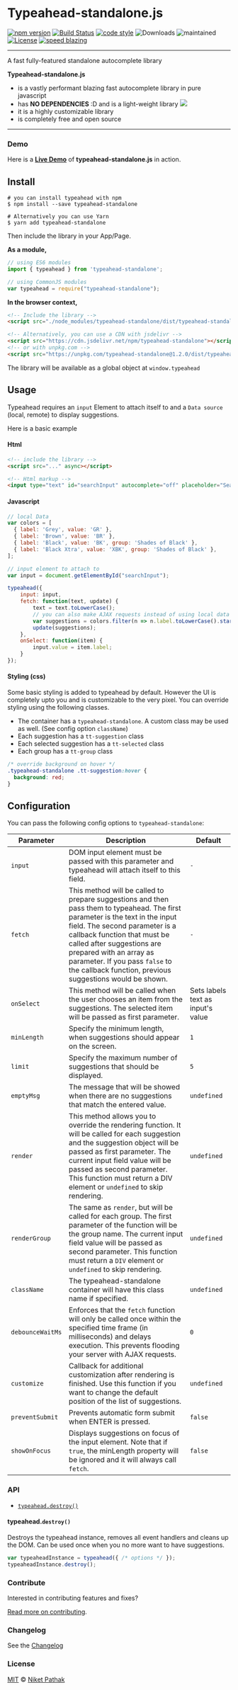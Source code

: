 # Typeahead-standalone.js 

[![npm version](https://img.shields.io/npm/v/typeahead-standalone.svg)](https://www.npmjs.com/package/typeahead-standalone)
[![Build Status](https://travis-ci.org/niketpathak/typeahead-standalone.svg?branch=master)](https://travis-ci.org/niketpathak/typeahead-standalone) 
[![code style](https://img.shields.io/badge/code_style-prettier-ff69b4.svg)](https://github.com/prettier/prettier)
![Downloads](https://img.shields.io/npm/dt/typeahead-standalone) 
![maintained](https://img.shields.io/badge/maintained-yes-blueviolet) 
[![License](https://img.shields.io/badge/license-MIT-yellow.svg)](https://opensource.org/licenses/MIT)
[![speed blazing](https://img.shields.io/badge/speed-blazing%20%F0%9F%94%A5-9cf.svg)](https://twitter.com/acdlite/status/974390255393505280)

---
A fast fully-featured standalone autocomplete library

**Typeahead-standalone.js**

- is a vastly performant blazing fast autocomplete library in pure javascript
- has **NO DEPENDENCIES** :D  and is a light-weight library [![](http://img.badgesize.io/https://cdn.jsdelivr.net/npm/typeahead-standalone?compression=gzip)](https://cdn.jsdelivr.net/npm/typeahead-standalone)
- it is a highly customizable library
- is completely free and open source
---

### Demo

Here is a **[Live Demo](https://typeahead.niketpathak.com/)** of **typeahead-standalone.js** in action.

## Install

```shell script
# you can install typeahead with npm
$ npm install --save typeahead-standalone

# Alternatively you can use Yarn
$ yarn add typeahead-standalone
```
Then include the library in your App/Page.

**As a module,** 
```javascript
// using ES6 modules
import { typeahead } from 'typeahead-standalone';

// using CommonJS modules
var typeahead = require("typeahead-standalone");
```

**In the browser context,**
```html
<!-- Include the library -->
<script src="./node_modules/typeahead-standalone/dist/typeahead-standalone.js"></script>

<!-- Alternatively, you can use a CDN with jsdelivr -->
<script src="https://cdn.jsdelivr.net/npm/typeahead-standalone"></script>
<!-- or with unpkg.com -->
<script src="https://unpkg.com/typeahead-standalone@1.2.0/dist/typeahead-standalone.js"></script>
```
The library will be available as a global object at `window.typeahead`

## Usage

Typeahead requires an `input` Element to attach itself to and a `Data source` (local, remote) to display suggestions. 

Here is a basic example

#### Html

```html
<!-- include the library -->
<script src="..." async></script>

<!-- Html markup -->
<input type="text" id="searchInput" autocomplete="off" placeholder="Search...">
```
#### Javascript

```javascript
// local Data
var colors = [
  { label: 'Grey', value: 'GR' },
  { label: 'Brown', value: 'BR' },
  { label: 'Black', value: 'BK', group: 'Shades of Black' },
  { label: 'Black Xtra', value: 'XBK', group: 'Shades of Black' },
];

// input element to attach to
var input = document.getElementById("searchInput");

typeahead({
    input: input,
    fetch: function(text, update) {
        text = text.toLowerCase();
        // you can also make AJAX requests instead of using local data
        var suggestions = colors.filter(n => n.label.toLowerCase().startsWith(text))
        update(suggestions);
    },
    onSelect: function(item) {
        input.value = item.label;
    }
});
```
#### Styling (css)

Some basic styling is added to typeahead by default. However the UI is completely upto you and is customizable to the very pixel. You can override styling using the following classes.

- The container has a `typeahead-standalone`. A custom class may be used as well. (See config option `className`)
- Each suggestion has a `tt-suggestion` class
- Each selected suggestion has a `tt-selected` class
- Each group has a `tt-group` class

```css
/* override background on hover */
.typeahead-standalone .tt-suggestion:hover {
  background: red;
}
```

## Configuration

You can pass the following config options to `typeahead-standalone`:

| Parameter | Description | Default |
| --------- | ----------- | ------- |
|`input`|DOM input element must be passed with this parameter and typeahead will attach itself to this field. |`-`|
|`fetch`|This method will be called to prepare suggestions and then pass them to typeahead. The first parameter is the text in the input field. The second parameter is a callback function that must be called after suggestions are prepared with an array as parameter. If you pass `false` to the callback function, previous suggestions would be shown.|`-`|
|`onSelect`|This method will be called when the user chooses an item from the suggestions. The selected item will be passed as first parameter.|Sets labels text as input's value|
|`minLength`|Specify the minimum length, when suggestions should appear on the screen.|`1`|
|`limit`|Specify the maximum number of suggestions that should be displayed.|`5`|
|`emptyMsg`|The message that will be showed when there are no suggestions that match the entered value.|`undefined`|
|`render`|This method allows you to override the rendering function. It will be called for each suggestion and the suggestion object will be passed as first parameter. The current input field value will be passed as second parameter. This function must return a DIV element or `undefined` to skip rendering.|`undefined`|
|`renderGroup`|The same as `render`, but will be called for each group. The first parameter of the function will be the group name. The current input field value will be passed as second parameter. This function must return a `DIV` element or `undefined` to skip rendering.|`undefined`|
|`className`|The typeahead-standalone container will have this class name if specified.|`undefined`|
|`debounceWaitMs`|Enforces that the `fetch` function will only be called once within the specified time frame (in milliseconds) and delays execution. This prevents flooding your server with AJAX requests.|`0`|
|`customize`|Callback for additional customization after rendering is finished. Use this function if you want to change the default position of the list of suggestions.|`undefined`|
|`preventSubmit`|Prevents automatic form submit when ENTER is pressed.|`false`|
|`showOnFocus`|Displays suggestions on focus of the input element. Note that if `true`, the minLength property will be ignored and it will always call `fetch`.|`false`|

### API

* [`typeahead.destroy()`](#typeaheaddestroy)

#### <a id="typeaheaddestroy">typeahead.`destroy()`</a>

Destroys the typeahead instance, removes all event handlers and cleans up the DOM. Can be used once when you no more want to have suggestions.

```javascript
var typeaheadInstance = typeahead({ /* options */ });
typeaheadInstance.destroy();
```

### Contribute

Interested in contributing features and fixes?

[Read more on contributing](./contributing.md).

### Changelog

See the [Changelog](https://github.com/niketpathak/typeahead-standalone/wiki/Changelog)

### License

[MIT](LICENSE) © [Niket Pathak](https://niketpathak.com)